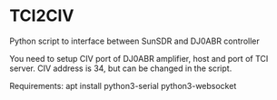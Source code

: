 # TCI2CIV
Python script to interface between SunSDR and DJ0ABR controller


You need to setup CIV port of DJ0ABR amplifier, host and port of TCI server.
CIV address is 34, but can be changed in the script.

Requirements:
apt install python3-serial python3-websocket
